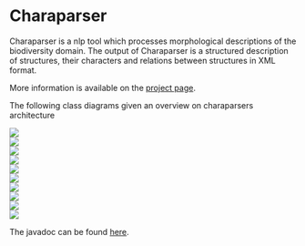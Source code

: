 Charaparser
===========
Charaparser is a nlp tool which processes morphological descriptions of the biodiversity domain.
The output of Charaparser is a structured description of structures, their characters and relations between structures
in XML format.

More information is available on the <a href="http://etc-project.org/">project page</a>.

<p>The following class diagrams given an overview on charaparsers architecture</p>

<a href="http://biosemantics.github.com/charaparser/images/classDiagrams/01IRun.png">
<img src="http://biosemantics.github.com/charaparser/images/classDiagrams/01IRun.png">
</a>
<br>
<a href="http://biosemantics.github.com/charaparser/images/classDiagrams/02MarkupEvaluationRun.png">
<img src="http://biosemantics.github.com/charaparser/images/classDiagrams/02MarkupEvaluationRun.png">
</a>
<br>
<a href="http://biosemantics.github.com/charaparser/images/classDiagrams/03IMarkupCreator.png">
<img src="http://biosemantics.github.com/charaparser/images/classDiagrams/03IMarkupCreator.png">
</a>
<br>
<a href="http://biosemantics.github.com/charaparser/images/classDiagrams/04MarkupDescriptionTreatmentTransformer.png">
<img src="http://biosemantics.github.com/charaparser/images/classDiagrams/04MarkupDescriptionTreatmentTransformer.png">
</a>
<br>
<a href="http://biosemantics.github.com/charaparser/images/classDiagrams/05ITerminologyLearner.png">
<img src="http://biosemantics.github.com/charaparser/images/classDiagrams/05ITerminologyLearner.png">
</a>
<br>
<a href="http://biosemantics.github.com/charaparser/images/classDiagrams/06DescriptionExtractorRun.png">
<img src="http://biosemantics.github.com/charaparser/images/classDiagrams/06DescriptionExtractorRun.png">
</a>
<br>
<a href="http://biosemantics.github.com/charaparser/images/classDiagrams/07SentenceChunkerRun.png">
<img src="http://biosemantics.github.com/charaparser/images/classDiagrams/07SentenceChunkerRun.png">
</a>
<br>
<a href="http://biosemantics.github.com/charaparser/images/classDiagrams/08IPOSTagger.png">
<img src="http://biosemantics.github.com/charaparser/images/classDiagrams/08IPOSTagger.png">
</a>
<br>
<a href="http://biosemantics.github.com/charaparser/images/classDiagrams/09IParser.png">
<img src="http://biosemantics.github.com/charaparser/images/classDiagrams/09IParser.png">
</a>
<br>
<a href="http://biosemantics.github.com/charaparser/images/classDiagrams/10IDescriptionExtractor.png">
<img src="http://biosemantics.github.com/charaparser/images/classDiagrams/10IDescriptionExtractor.png">
</a>
<br>

The javadoc can be found  <a href="http://biosemantics.github.com/charaparser/javadoc">here</a>.
